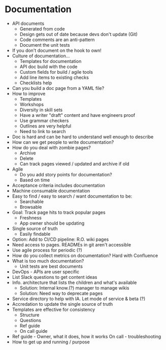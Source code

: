 # Documentation

- API documents
  - Generated from code
  - Design gets out of date because devs don't update (Git)
  - Code comments are an anti-pattern
  - Document the unit tests
- If you don't document on the hook to own!
- Culture of documentation...
  - Templates for documentation
  - API doc build with the code
  - Custom fields for build / agile tools
  - Add line items to existing checks
  - Checklists help
- Can you build a doc page from a YAML file?
- How to improve
  - Templates
  - Workshops
  - Diversity in skill sets
  - Have a writer "draft" content and have engineers proof
  - Use grammar checkers
  - Outlines are very helpful
  - Need to link to search
- Doc is hard and can be hard to understand well enough to describe
- How can we get people to write documentation?
- How do you deal with zombie pages?
  - Archive
  - Delete
  - Can track pages viewed / updated and archive if old
- Agile
  - Do you add story points for documentation?
  - Based on time
- Acceptance criteria includes documentation
- Machine consumable documentation
- Easy to find / easy to search / want documentation to be:
  - Searchable
  - Browsable
- Goal: Track page hits to track popular pages
  - Freshness
  - App owner should be updating
- Single source of truth
  - Easily findable
- Option: Add to CI/CD pipeline: R.O. wiki pages
- Need access to pages. READMEs in git aren't accessible
- Use agile process for periodic (?)
- How do you collect metrics on documentation? Hard with Confluence
- What is too much documentation?
  - Unit tests are best documents
- DevOps - APIs are user specific
- List Slack questions to get content ideas
- Info. architecture that lists the children and what's available
  - Solution: Internal know.(?) manager to manage wikis
  - Solution: Need way to deprecate pages
- Service directory to help with IA. Let mode of service & beta (?)
- Accredation to update the single source of truth
- Templates are effective for consistency
  - Structure
  - Questions
  - Ref guide
  - On call guide
- Ref guide - Owner, what it does, how it works
  On call - troubleshooting
- How to get up and running / purpose
